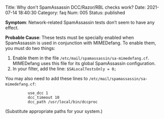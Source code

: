 Title: Why don't SpamAssassin DCC/Razor/RBL checks work?
Date: 2021-07-14 18:40:30
Category: faq
Num: 005
Status: published

**Symptom**: Network-related SpamAssassin tests don’t seem to have any effect.

**Probable Cause**: These tests must be specially enabled when SpamAssassin is used in conjunction with MIMEDefang. To enable them, you must do two things:

1.  Enable them in the file `/etc/mail/spamassassin/sa-mimedefang.cf`. MIMEDefang uses this file for its global SpamAssassin configuration.
2.  In your filter, add the line: `$SALocalTestsOnly = 0;`

You may also need to add these lines to `/etc/mail/spamassassin/sa-mimedefang.cf`:

              use_dcc 1
              dcc_timeout 10
              dcc_path /usr/local/bin/dccproc


(Substitute appropriate paths for your system.)
